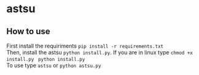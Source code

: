 # astsu

## How to use
First install the requiriments ``` pip install -r requirements.txt ```                                                                    
Then, install the astsu ``` python install.py ```. If you are in linux type ```chmod +x install.py ```  ``` python install.py ```         
To use type ``` astsu ``` or ``` python astsu.py ```
